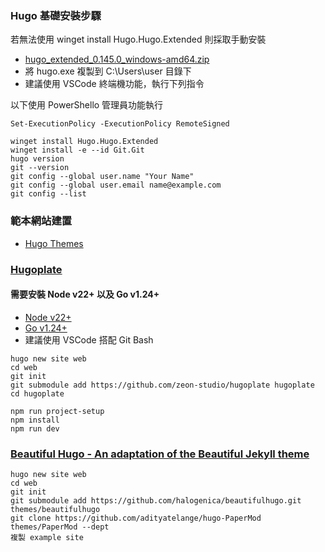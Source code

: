 ### Hugo 基礎安裝步驟
若無法使用 winget install Hugo.Hugo.Extended 則採取手動安裝
- [hugo_extended_0.145.0_windows-amd64.zip](https://github.com/gohugoio/hugo/releases/download/v0.145.0/hugo_extended_0.145.0_windows-amd64.zip)
- 將 hugo.exe 複製到 C:\Users\user 目錄下
- 建議使用 VSCode 終端機功能，執行下列指令

以下使用 PowerShello 管理員功能執行
```
Set-ExecutionPolicy -ExecutionPolicy RemoteSigned
```

```
winget install Hugo.Hugo.Extended
winget install -e --id Git.Git
hugo version
git --version
git config --global user.name "Your Name"
git config --global user.email name@example.com
git config --list
```

### 範本網站建置
- [Hugo Themes](https://themes.gohugo.io/) 


### [Hugoplate](https://themes.gohugo.io/themes/hugoplate/)
#### 需要安裝 Node v22+ 以及 Go v1.24+
- [Node v22+](https://nodejs.org/en/download/)
- [Go v1.24+](https://go.dev/doc/install)
- 建議使用 VSCode 搭配 Git Bash
```
hugo new site web
cd web
git init
git submodule add https://github.com/zeon-studio/hugoplate hugoplate
cd hugoplate

npm run project-setup
npm install
npm run dev
```

### [Beautiful Hugo - An adaptation of the Beautiful Jekyll theme](https://github.com/halogenica/beautifulhugo)
```
hugo new site web
cd web
git init
git submodule add https://github.com/halogenica/beautifulhugo.git themes/beautifulhugo
git clone https://github.com/adityatelange/hugo-PaperMod themes/PaperMod --dept
複製 example site
```

